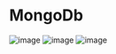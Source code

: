 # MongoDb

![image](https://github.com/aysebayrak/MongoDb/assets/73500636/cd6eba09-ea6e-43a2-be8c-f27db135a915)
![image](https://github.com/aysebayrak/MongoDb/assets/73500636/afaa3467-98e9-4c8d-97f8-12615bf405ac)
![image](https://github.com/aysebayrak/MongoDb/assets/73500636/4fce3fc5-97b3-4ff1-9af1-253439590623)
